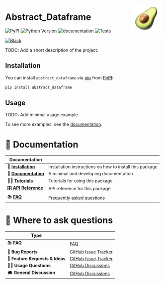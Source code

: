 <a href="https://github.com/MartinBernstorff/abstract_dataframe"><img src="https://github.com/MartinBernstorff/abstract_dataframe/blob/main/docs/_static/icon.png?raw=true" width="100" align="right"/></a>

# Abstract_Dataframe

[![PyPI](https://img.shields.io/pypi/v/abstract_dataframe.svg)][pypi status]
[![Python Version](https://img.shields.io/pypi/pyversions/abstract_dataframe)][pypi status]
[![documentation](https://github.com/MartinBernstorff/abstract_dataframe/actions/workflows/documentation.yml/badge.svg)][documentation]
[![Tests](https://github.com/MartinBernstorff/abstract_dataframe/actions/workflows/tests.yml/badge.svg)][tests]

[![Black](https://img.shields.io/badge/code%20style-black-000000.svg)][black]

[pypi status]: https://pypi.org/project/abstract_dataframe/
[documentation]: https://MartinBernstorff.github.io/abstract_dataframe/
[tests]: https://github.com/MartinBernstorff/abstract_dataframe/actions?workflow=Tests
[black]: https://github.com/psf/black


<!-- start short-description -->

TODO: Add a short description of the project.

<!-- end short-description -->

## Installation

You can install `abstract_dataframe` via [pip] from [PyPI]:

```bash
pip install abstract_dataframe
```

[pip]: https://pip.pypa.io/en/stable/installing/
[PyPI]: https://pypi.org/project/cuecy/

## Usage

TODO: Add minimal usage example

To see more examples, see the [documentation].

# 📖 Documentation

| Documentation         |                                                          |
| --------------------- | -------------------------------------------------------- |
| 🔧 **[Installation]**  | Installation instructions on how to install this package |
| 📖 **[Documentation]** | A minimal and developing documentation                   |
| 👩‍💻 **[Tutorials]**     | Tutorials for using this package                         |
| 🎛️ **[API Reference]** | API reference for this package                           |
| 📚 **[FAQ]**           | Frequently asked questions                               |


# 💬 Where to ask questions

| Type                           |                        |
| ------------------------------ | ---------------------- |
| 📚 **FAQ**                      | [FAQ]                  |
| 🚨 **Bug Reports**              | [GitHub Issue Tracker] |
| 🎁 **Feature Requests & Ideas** | [GitHub Issue Tracker] |
| 👩‍💻 **Usage Questions**          | [GitHub Discussions]   |
| 🗯 **General Discussion**       | [GitHub Discussions]   |

[Documentation]: https://MartinBernstorff.github.io/abstract_dataframe/index.html
[Installation]: https://MartinBernstorff.github.io/abstract_dataframe/installation.html
[Tutorials]: https://MartinBernstorff.github.io/abstract_dataframe/tutorials.html
[API Reference]: https://MartinBernstorff.github.io/abstract_dataframe/references.html
[FAQ]: https://MartinBernstorff.github.io/abstract_dataframe/faq.html
[github issue tracker]: https://github.com/MartinBernstorff/abstract_dataframe/issues
[github discussions]: https://github.com/MartinBernstorff/abstract_dataframe/discussions


